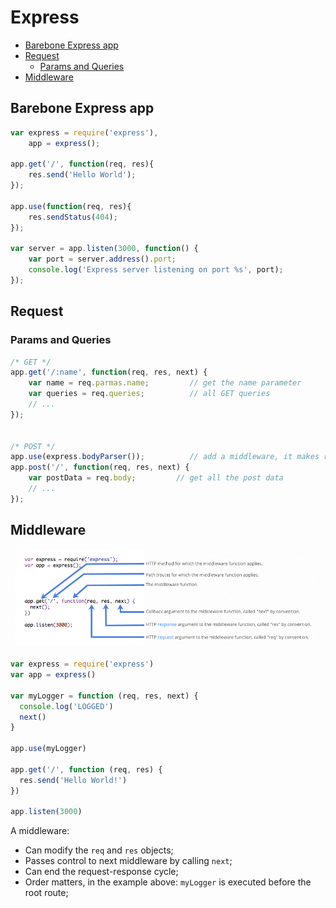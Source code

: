 Express
=============

- [Barebone Express app](#barebone-express-app)
- [Request](#request)
  - [Params and Queries](#params-and-queries)
- [Middleware](#middleware)

## Barebone Express app

```js
var express = require('express'),
    app = express();

app.get('/', function(req, res){
    res.send('Hello World');
});

app.use(function(req, res){
    res.sendStatus(404);
});

var server = app.listen(3000, function() {
    var port = server.address().port;
    console.log('Express server listening on port %s', port);
});
```


## Request

### Params and Queries

```js
/* GET */
app.get('/:name', function(req, res, next) {
    var name = req.parmas.name;         // get the name parameter
    var queries = req.queries;          // all GET queries
    // ...
});


/* POST */
app.use(express.bodyParser());          // add a middleware, it makes req.body available
app.post('/', function(req, res, next) {
    var postData = req.body;         // get all the post data
    // ...
});
```


## Middleware

![Express Middleware](images/express_middleware.png)

```js
var express = require('express')
var app = express()

var myLogger = function (req, res, next) {
  console.log('LOGGED')
  next()
}

app.use(myLogger)

app.get('/', function (req, res) {
  res.send('Hello World!')
})

app.listen(3000)
```

A middleware:

* Can modify the `req` and `res` objects;
* Passes control to next middleware by calling `next`;
* Can end the request-response cycle;
* Order matters, in the example above: `myLogger` is executed before the root route;
